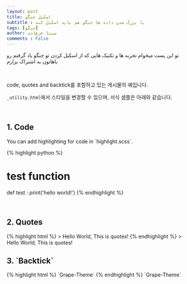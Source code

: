 ```yaml
---
layout: post
title: اسکیل جنگو
subtitle : با بزرگ شدن داده ها جنگو هم باید اسکیل کنه
tags: [جنگو]
author: سینا فرهادی
comments : False
---
```


تو این پست میخوام تجربه ها و تکنیک هایی که از اسکیل کردن تو جنگو یاد گرفتم رو باهاتون به اشتراک بزارم


<br>

code, quotes and backtick를 포함하고 있는 게시물의 예입니다. 

 `_utility.html`에서 스타일을 변경할 수 있으며, 서식 샘플은 아래와 같습니다.

<br>

<h2>1. Code </h2>
You can add highlighting for code in `highlight.scss`.

{% highlight python %}
# test function
def test :
    print('hello world!')
{% endhighlight %}

<br>

<h2>2. Quotes</h2>
{% highlight html %}
> Hello World, This is quotes!
{% endhighlight %}
> Hello World, This is quotes!

<br>

<h2>3. `Backtick`</h2>
{% highlight html %}
`Grape-Theme`
{% endhighlight %}
`Grape-Theme`
